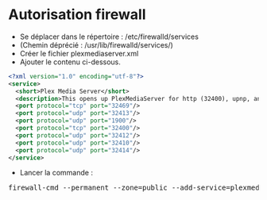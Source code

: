 Autorisation firewall
=================

* Se déplacer dans le répertoire : /etc/firewalld/services
* (Chemin déprécié : /usr/lib/firewalld/services/)
* Créer le fichier plexmediaserver.xml
* Ajouter le contenu ci-dessous.

```xml
<?xml version="1.0" encoding="utf-8"?>
<service>
  <short>Plex Media Server</short>
  <description>This opens up PlexMediaServer for http (32400), upnp, and autodiscovery.</description>
  <port protocol="tcp" port="32469"/>
  <port protocol="udp" port="32413"/>
  <port protocol="udp" port="1900"/>
  <port protocol="tcp" port="32400"/>
  <port protocol="udp" port="32412"/>
  <port protocol="udp" port="32410"/>
  <port protocol="udp" port="32414"/>
</service>
```

* Lancer la commande :

<pre>
firewall-cmd --permanent --zone=public --add-service=plexmediaserver
</pre>